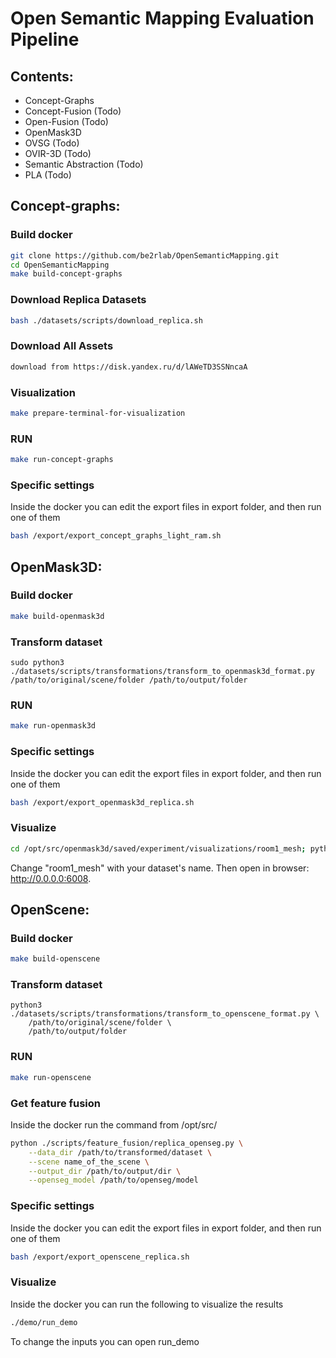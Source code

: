 # Open Semantic Mapping Evaluation Pipeline
## Contents:
- Concept-Graphs 
- Concept-Fusion (Todo)
- Open-Fusion (Todo)
- OpenMask3D
- OVSG (Todo)
- OVIR-3D (Todo)
- Semantic Abstraction (Todo)
- PLA (Todo)

## Concept-graphs:

### Build docker
```bash
git clone https://github.com/be2rlab/OpenSemanticMapping.git
cd OpenSemanticMapping
make build-concept-graphs
```

### Download Replica Datasets
```bash
bash ./datasets/scripts/download_replica.sh
```

### Download All Assets
```bash 
download from https://disk.yandex.ru/d/lAWeTD3SSNncaA
```

### Visualization
```bash
make prepare-terminal-for-visualization
```

### RUN
```bash
make run-concept-graphs
```

### Specific settings 
Inside the docker you can edit the export files in export folder, and then run one of them
```bash
bash /export/export_concept_graphs_light_ram.sh
```

## OpenMask3D:

### Build docker
```bash
make build-openmask3d
```

### Transform dataset
```
sudo python3 ./datasets/scripts/transformations/transform_to_openmask3d_format.py /path/to/original/scene/folder /path/to/output/folder
```

### RUN
```bash
make run-openmask3d
```

### Specific settings 
Inside the docker you can edit the export files in export folder, and then run one of them
```bash
bash /export/export_openmask3d_replica.sh
```

### Visualize
```bash
cd /opt/src/openmask3d/saved/experiment/visualizations/room1_mesh; python -m http.server 6008
```
Change "room1_mesh" with your dataset's name. Then open in browser: http://0.0.0.0:6008.

## OpenScene:

### Build docker
```bash
make build-openscene
```

### Transform dataset
```
python3 ./datasets/scripts/transformations/transform_to_openscene_format.py \
    /path/to/original/scene/folder \
    /path/to/output/folder
```

### RUN
```bash
make run-openscene
```

### Get feature fusion
Inside the docker run the command from /opt/src/
```bash
python ./scripts/feature_fusion/replica_openseg.py \
    --data_dir /path/to/transformed/dataset \
    --scene name_of_the_scene \
    --output_dir /path/to/output/dir \
    --openseg_model /path/to/openseg/model
```

### Specific settings 
Inside the docker you can edit the export files in export folder, and then run one of them
```bash
bash /export/export_openscene_replica.sh
```

### Visualize
Inside the docker you can run the following to visualize the results
```bash
./demo/run_demo
```
To change the inputs you can open run_demo